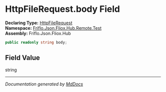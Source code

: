 ﻿<!--  
  <auto-generated>   
    The contents of this file were generated by a tool.  
    Changes to this file may be list if the file is regenerated  
  </auto-generated>   
-->

# HttpFileRequest.body Field

**Declaring Type:** [HttpFileRequest](../index.md)  
**Namespace:** [Friflo.Json.Fliox.Hub.Remote.Test](../../index.md)  
**Assembly:** Friflo.Json.Fliox.Hub

```csharp
public readonly string body;
```

## Field Value

string

___

*Documentation generated by [MdDocs](https://github.com/ap0llo/mddocs)*
